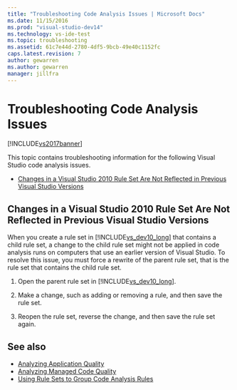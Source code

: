 ```yaml
---
title: "Troubleshooting Code Analysis Issues | Microsoft Docs"
ms.date: 11/15/2016
ms.prod: "visual-studio-dev14"
ms.technology: vs-ide-test
ms.topic: troubleshooting
ms.assetid: 61c7e44d-2780-4df5-9bcb-49e40c1152fc
caps.latest.revision: 7
author: gewarren
ms.author: gewarren
manager: jillfra
---
```

# Troubleshooting Code Analysis Issues
[!INCLUDE[vs2017banner](../includes/vs2017banner.md)]

This topic contains troubleshooting information for the following Visual Studio code analysis issues.

- [Changes in a Visual Studio 2010 Rule Set Are Not Reflected in Previous Visual Studio Versions](#ChildRuleSetChangesInPreviousVersions)

## <a name="ChildRuleSetChangesInPreviousVersions"></a> Changes in a Visual Studio 2010 Rule Set Are Not Reflected in Previous Visual Studio Versions

When you create a rule set in [!INCLUDE[vs_dev10_long](../includes/vs-dev10-long-md.md)] that contains a child rule set, a change to the child rule set might not be applied in code analysis runs on computers that use an earlier version of Visual Studio. To resolve this issue, you must force a rewrite of the parent rule set, that is the rule set that contains the child rule set.

1. Open the parent rule set in [!INCLUDE[vs_dev10_long](../includes/vs-dev10-long-md.md)].

2. Make a change, such as adding or removing a rule, and then save the rule set.

3. Reopen the rule set, reverse the change, and then save the rule set again.

## See also

- [Analyzing Application Quality](../code-quality/analyzing-application-quality-by-using-code-analysis-tools.md)
- [Analyzing Managed Code Quality](../code-quality/analyzing-managed-code-quality-by-using-code-analysis.md)
- [Using Rule Sets to Group Code Analysis Rules](../code-quality/using-rule-sets-to-group-code-analysis-rules.md)
